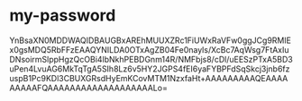 # my-password
YnBsaXN0MDDWAQIDBAUGBxAREhMUUXZRc1FiUWxRaVFw0ggJCg9RMlEx0gsMDQ5RbFFzEAAQYNILDA0OTxAgZB04Fe0nayls/XcBc7AqWsg7FtAxIuDNsoirmSlppHgzQcOBi4lbNkhPEBDGnm14R/NMFbjs8/cDl/uEESzPTxA5BD3uPen4LvuAG6MkTqTgA5SIh8Lz6v5HY2JGPS4fEI6yaFYBPFdSqSkcj3jnb6fzuspB1Pc9KDl3CBUXGRsdHyEmKCovMTM1NzxfaHt+AAAAAAAAAQEAAAAAAAAAFQAAAAAAAAAAAAAAAAAAALo=

